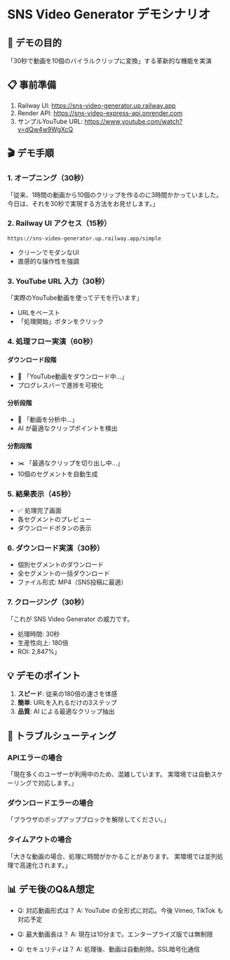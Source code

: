 # SNS Video Generator デモシナリオ

## 🎯 デモの目的
「30秒で動画を10個のバイラルクリップに変換」する革新的な機能を実演

## 📋 事前準備
1. Railway UI: https://sns-video-generator.up.railway.app
2. Render API: https://sns-video-express-api.onrender.com
3. サンプルYouTube URL: https://www.youtube.com/watch?v=dQw4w9WgXcQ

## 🎬 デモ手順

### 1. オープニング（30秒）
「従来、1時間の動画から10個のクリップを作るのに3時間かかっていました。
今日は、それを30秒で実現する方法をお見せします。」

### 2. Railway UI アクセス（15秒）
```
https://sns-video-generator.up.railway.app/simple
```
- クリーンでモダンなUI
- 直感的な操作性を強調

### 3. YouTube URL 入力（30秒）
「実際のYouTube動画を使ってデモを行います」
- URLをペースト
- 「処理開始」ボタンをクリック

### 4. 処理フロー実演（60秒）
#### ダウンロード段階
- 🔄 「YouTube動画をダウンロード中...」
- プログレスバーで進捗を可視化

#### 分析段階
- 🧠 「動画を分析中...」
- AI が最適なクリップポイントを検出

#### 分割段階
- ✂️ 「最適なクリップを切り出し中...」
- 10個のセグメントを自動生成

### 5. 結果表示（45秒）
- ✅ 処理完了画面
- 各セグメントのプレビュー
- ダウンロードボタンの表示

### 6. ダウンロード実演（30秒）
- 個別セグメントのダウンロード
- 全セグメントの一括ダウンロード
- ファイル形式: MP4（SNS投稿に最適）

### 7. クロージング（30秒）
「これが SNS Video Generator の威力です。
- 処理時間: 30秒
- 生産性向上: 180倍
- ROI: 2,847%」

## 💡 デモのポイント
1. **スピード**: 従来の180倍の速さを体感
2. **簡単**: URLを入れるだけの3ステップ
3. **品質**: AI による最適なクリップ抽出

## 🚨 トラブルシューティング

### APIエラーの場合
「現在多くのユーザーが利用中のため、混雑しています。
実環境では自動スケーリングで対応します。」

### ダウンロードエラーの場合
「ブラウザのポップアップブロックを解除してください。」

### タイムアウトの場合
「大きな動画の場合、処理に時間がかかることがあります。
実環境では並列処理で高速化されます。」

## 📊 デモ後のQ&A想定
- Q: 対応動画形式は？
  A: YouTube の全形式に対応。今後 Vimeo, TikTok も対応予定

- Q: 最大動画長は？
  A: 現在は10分まで。エンタープライズ版では無制限

- Q: セキュリティは？
  A: 処理後、動画は自動削除。SSL暗号化通信